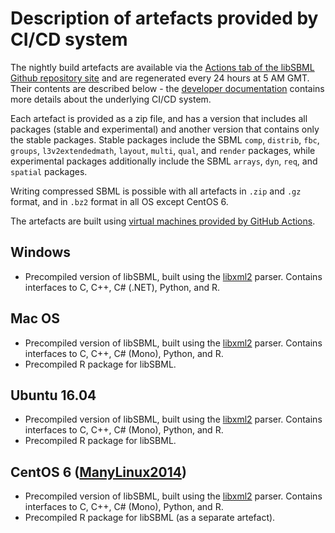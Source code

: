 # Description of artefacts provided by CI/CD system
The nightly build artefacts are available via the [Actions tab of the libSBML Github repository site](https://github.com/sbmlteam/libsbml/actions/workflows/store-artefact.yml) and are regenerated every 24 hours at 5 AM GMT. Their contents are described below - the [developer documentation](https://github.com/sbmlteam/libsbml/blob/development/ci.md) contains more details about the underlying CI/CD system. 

Each artefact is provided as a zip file, and has a version that includes all packages (stable and experimental) and another version that contains only the stable packages. Stable packages include the SBML `comp`, `distrib`, `fbc`, `groups`, `l3v2extendedmath`, `layout`, `multi`, `qual`, and `render` packages, while experimental packages additionally include the SBML `arrays`, `dyn`, `req`, and `spatial` packages.

Writing compressed SBML is possible with all artefacts in `.zip` and `.gz` format, and in `.bz2` format in all OS except CentOS 6.

The artefacts are built using [virtual machines provided by GitHub Actions](https://github.com/actions/virtual-environments).

## Windows
- Precompiled version of libSBML, built using the [libxml2](http://xmlsoft.org/) parser. Contains interfaces to C, C++, C# (.NET), Python, and R.

## Mac OS
- Precompiled version of libSBML, built using the [libxml2](http://xmlsoft.org/) parser. Contains interfaces to C, C++, C# (Mono), Python, and R.
- Precompiled R package for libSBML. 

## Ubuntu 16.04
- Precompiled version of libSBML, built using the [libxml2](http://xmlsoft.org/) parser. Contains interfaces to C, C++, C# (Mono), Python, and R.
- Precompiled R package for libSBML. 
  
## CentOS 6 ([ManyLinux2014](quay.io/pypa/manylinux2014_x86_64))
- Precompiled version of libSBML, built using the [libxml2](http://xmlsoft.org/) parser. Contains interfaces to C, C++, C# (Mono), Python, and R.
- Precompiled R package for libSBML (as a separate artefact). 